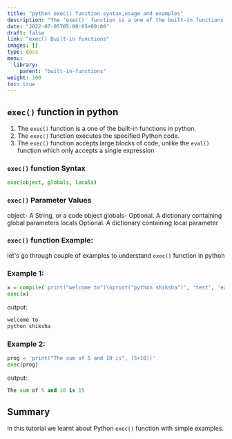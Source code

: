 ```yaml
---
title: "python exec() function syntax,usage and examples"
description: "The 'exec()' function is a one of the built-in functions in python"
date: "2022-07-05T05:00:05+09:00"
draft: false
link: "exec() Built-in functions"
images: []
type: docs
menu:
  library:
    parent: "built-in-functions"
weight: 100
toc: true
---
```


## `exec()` function in python

1. The `exec()` function is a one of the built-in functions in python.
2. The `exec()` function executes the specified Python code.
3. The `exec()` function accepts large blocks of code, unlike the `eval()` function which only accepts a single expression

### `exec()` function Syntax

```python
exec(object, globals, locals)
```

### `exec()` Parameter Values
object-	A String, or a code object
globals- Optional. A dictionary containing global parameters
locals 	Optional. A dictionary containing local parameter

### `exec()` function Example:

let's go through couple of examples to understand `exec()` function in python


### Example 1:

```python
x = compile('print("welcome to")\nprint("python shiksha")', 'test', 'exec')
exec(x) 
```
output:

```python
welcome to
python shiksha
```
### Example 2:

```python
prog = 'print("The sum of 5 and 10 is", (5+10))'
exec(prog)
```
output:

```python
The sum of 5 and 10 is 15
```

## Summary
In this tutorial we learnt about Python `exec()` function with simple examples.


